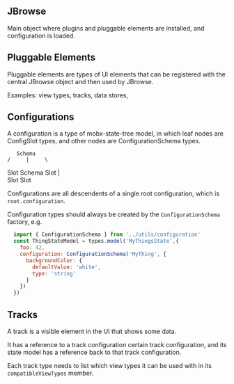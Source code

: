 ## JBrowse

Main object where plugins and pluggable elements are installed, and configuration is loaded.

## Pluggable Elements

Pluggable elements are types of UI elements that can be registered with the central JBrowse object and then used by JBrowse.

Examples: view types, tracks, data stores,

## Configurations

A configuration is a type of mobx-state-tree model, in which leaf nodes are ConfigSlot types, and other nodes are ConfigurationSchema types.

       Schema
    /     |     \
   Slot  Schema  Slot
         |    \
         Slot  Slot

Configurations are all descendents of a single root configuration, which is `root.configuration`.

Configuration types should always be created by the `ConfigurationSchema` factory, e.g.

```js
  import { ConfigurationSchema } from '../utils/configuration'
  const ThingStateModel = types.model('MyThingsState',{
    foo: 42,
    configuration: ConfigurationSchema('MyThing', {
      backgroundColor: {
        defaultValue: 'white',
        type: 'string'
      }
    })
  })
```

## Tracks

A track is a visible element in the UI that shows some data.

It has a reference to a track configuration certain track configuration, and its state model has a reference back to that track configuration.

Each track type needs to list which view types it can be used with in its `compatibleViewTypes` member.
